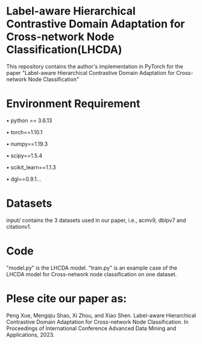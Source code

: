 # Label-aware Hierarchical Contrastive Domain Adaptation for Cross-network Node Classification(LHCDA)

This repository contains the author's implementation in PyTorch for the paper "Label-aware Hierarchical Contrastive Domain Adaptation for Cross-network Node Classification"

# Environment Requirement

• python == 3.6.13

• torch==1.10.1

• numpy==1.19.3

• scipy==1.5.4

• scikit_learn==1.1.3

• dgl==0.9.1...

# Datasets

input/ contains the 3 datasets used in our paper, i.e., acmv9, dblpv7 and citationv1.

# Code

"model.py" is the LHCDA model.
"train.py" is an example case of the LHCDA model for Cross-network node classification on one dataset.

# Plese cite our paper as:
Peng Xue, Mengqiu Shao, Xi Zhou, and Xiao Shen. Label-aware Hierarchical Contrastive Domain Adaptation for Cross-network Node Classification. In Proceedings of International Conference Advanced Data Mining and Applications, 2023.



